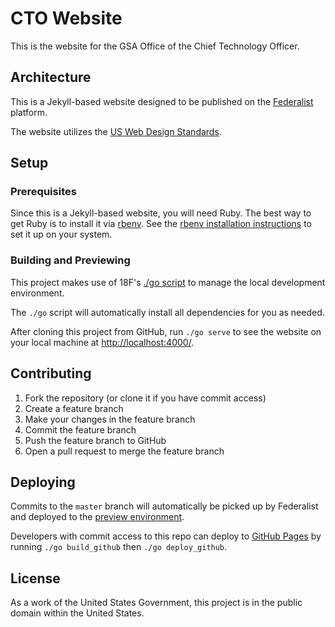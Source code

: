 # CTO Website

This is the website for the GSA Office of the Chief Technology Officer.

## Architecture

This is a Jekyll-based website designed to be published on the
[Federalist](https://federalist.18f.gov/) platform.

The website utilizes the [US Web Design Standards](https://standards.usa.gov/).

## Setup

### Prerequisites

Since this is a Jekyll-based website, you will need Ruby. The best way to get
Ruby is to install it via [rbenv](https://github.com/rbenv/rbenv). See the
[rbenv installation instructions](https://github.com/rbenv/rbenv#installation)
to set it up on your system.

### Building and Previewing

This project makes use of 18F's [./go script](https://github.com/18F/go_script)
to manage the local development environment.

The `./go` script will automatically install all dependencies for you as needed.

After cloning this project from GitHub, run `./go serve` to see the website on
your local machine at [http://localhost:4000/](http://localhost:4000/).

## Contributing

1. Fork the repository (or clone it if you have commit access)
2. Create a feature branch
3. Make your changes in the feature branch
4. Commit the feature branch
5. Push the feature branch to GitHub
6. Open a pull request to merge the feature branch

## Deploying

Commits to the `master` branch will automatically be picked up by Federalist and
deployed to the [preview environment](http://federalist.18f.gov.s3-website-us-east-1.amazonaws.com/site/GSA/cto-website/).

Developers with commit access to this repo can deploy to [GitHub Pages](https://gsa.github.io/cto-website/) by running
`./go build_github` then `./go deploy_github`.

## License

As a work of the United States Government, this project is in the public domain
within the United States.

